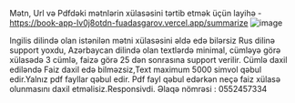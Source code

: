 Mətn, Url və Pdfdəki mətnlərin xülasəsini tərtib etmək üçün layihə  - https://book-app-lv0j8otdn-fuadasgarov.vercel.app/summarize
![image](https://user-images.githubusercontent.com/56359250/150668212-243f0e37-ddbf-45c3-b8a7-294838282ecf.png)

Ingilis dilində olan istənilən mətni xülasəsini əldə edə bilərsiz
Rus dilinə support yoxdu, Azərbaycan dilində olan textlərdə minimal, cümləyə görə xülasədə 3 cümlə, faizə görə 25 dən sonrasına support verilir.
Cümlə daxil ediləndə Faiz daxil edə bilməzsiz,Text maximum 5000 simvol qəbul edir.Yalnız pdf fayllar qəbul edir. Pdf fayl qəbul edərkən neçə faiz xülasə olunmasını daxil etməlisiz.Responsivdi.
Əlaqə nömrəsi : 0552457334
